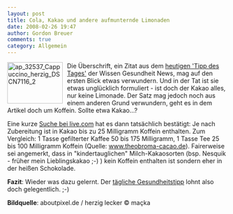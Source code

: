 ```yaml
---
layout: post
title: Cola, Kakao und andere aufmunternde Limonaden
date: 2008-02-26 19:47
author: Gordon Breuer
comments: true
category: Allgemein
---
```

<p>
<img style="margin: 0px 10px 0px 0px; border: 0px" src="http://anheledirwp.blob.core.windows.net/wordpress/2008/02/ap_32537_Cappuccino_herzig_DSCN7116_2_3.jpg" border="0" alt="ap_32537_Cappuccino_herzig_DSCN7116_2" width="127" height="95" align="left" /> Die &Uuml;berschrift, ein Zitat aus dem <a href="http://www.wissen-gesundheit.de/weather.asp?did0=2022&amp;did1=2034&amp;wptid=3&amp;wpid=7606" target="_blank">heutigen &#39;Tipp des Tages&#39;</a> der Wissen Gesundheit News, mag auf den ersten Blick etwas verwundern. Und in der Tat ist sie etwas ungl&uuml;cklich formuliert - ist doch der Kakao alles, nur keine Limonade. Der Satz mag jedoch noch aus einem anderen Grund verwundern, geht es in dem Artikel doch um Koffein. Sollte etwa Kakao...?
</p>
<p>
Eine kurze <a href="http://search.live.com/results.aspx?q=kakao+koffein" target="_blank">Suche bei live.com</a> hat es dann tats&auml;chlich best&auml;tigt: Je nach Zubereitung ist in Kakao bis zu 25 Milligramm Koffein enthalten. Zum Vergleich: 1 Tasse gefilterter Kaffee 50 bis 175 Milligramm, 1 Tasse Tee 25 bis 100 Milligramm Koffein (Quelle: <a href="http://www.theobroma-cacao.de" target="_blank">www.theobroma-cacao.de</a>). Fairerweise sei angemerkt, dass in &quot;kindertauglichen&quot; Milch-Kakaosorten (bsp. Nesquik - fr&uuml;her mein Lieblingskakao ;-) ) kein Koffein enthalten ist sondern eher in der hei&szlig;en Schokolade.
</p>
<p>
<strong>Fazit</strong>: Wieder was dazu gelernt. Der <a href="http://www.wissen-gesundheit.de/newsletter.asp" target="_blank">t&auml;gliche Gesundheitstipp</a> lohnt also doch gelegentlich. ;-)
</p>
<p>
<strong>Bildquelle</strong>: <a style="text-decoration: none" href="http://www.aboutpixel.de" target="_blank">aboutpixel.de</a> / <a style="text-decoration: none" href="http://www.aboutpixel.de/index.php4?toppage=imagedetails&image;_id=32537" target="_blank">herzig lecker</a> &copy; <a style="text-decoration: none" href="http://www.aboutpixel.de/index.php4?toppage=imagebank&amp;subpage=member&amp;user_id=18136" target="_blank">ma&ccedil;ka</a>
</p>
